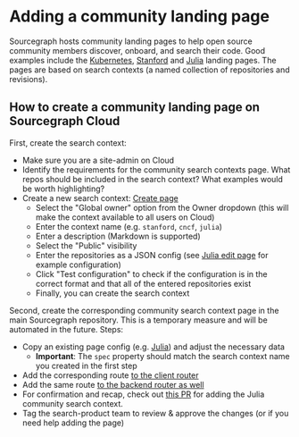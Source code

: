 # Adding a community landing page

Sourcegraph hosts community landing pages to help open source community members discover, onboard, and search their code. Good examples include the [Kubernetes](https://sourcegraph.com/kubernetes), [Stanford](https://sourcegraph.com/stanford) and [Julia](https://sourcegraph.com/julia) landing pages. The pages are based on search contexts (a named collection of repositories and revisions).

## How to create a community landing page on Sourcegraph Cloud

First, create the search context:

- Make sure you are a site-admin on Cloud
- Identify the requirements for the community search contexts page. What repos should be included in the search context? What examples would be worth highlighting?
- Create a new search context: [Create page](https://sourcegraph.com/contexts/new)
  - Select the "Global owner" option from the Owner dropdown (this will make the context available to all users on Cloud)
  - Enter the context name (e.g. `stanford`, `cncf`, `julia`)
  - Enter a description (Markdown is supported)
  - Select the "Public" visibility
  - Enter the repositories as a JSON config (see [Julia edit page](https://sourcegraph.com/contexts/julia/edit) for example configuration)
  - Click "Test configuration" to check if the configuration is in the correct format and that all of the entered repositories exist
  - Finally, you can create the search context

Second, create the corresponding community search context page in the main Sourcegraph repository. This is a temporary measure and will be automated in the future.
Steps:

- Copy an existing page config (e.g. [Julia](https://sourcegraph.com/github.com/sourcegraph/sourcegraph/-/blob/client/web/src/communitySearchContexts/Julia.tsx)) and adjust the necessary data
  - **Important**: The `spec` property should match the search context name you created in the first step
- Add the corresponding route [to the client router](https://sourcegraph.com/github.com/sourcegraph/sourcegraph/-/blob/client/web/src/communitySearchContexts/routes.tsx?L29)
- Add the same route [to the backend router as well](https://sourcegraph.com/github.com/sourcegraph/sourcegraph/-/blob/cmd/frontend/internal/app/ui/router.go?L178)
- For confirmation and recap, check out [this PR](https://github.com/sourcegraph/sourcegraph/pull/32932) for adding the Julia community search context.
- Tag the search-product team to review & approve the changes (or if you need help adding the page)
